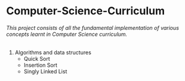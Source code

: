 # Computer-Science-Curriculum
###### This project consists of all the fundamental implementation of various concepts learnt in Computer Science curriculum.
1. Algorithms and data structures  
	- Quick Sort  
	- Insertion Sort
	- Singly Linked List

